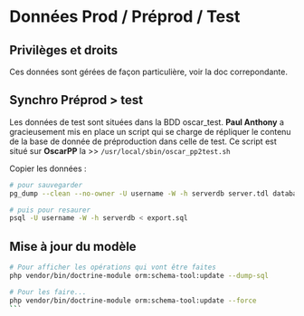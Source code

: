 # Données Prod / Préprod / Test

## Privilèges et droits

Ces données sont gérées de façon particulière, voir la doc correpondante.


## Synchro Préprod > test

Les données de test sont situées dans la BDD oscar_test. **Paul Anthony** a
gracieusement mis en place un script qui se charge de répliquer le contenu de la
base de donnée de préproduction dans celle de test. Ce script est situé sur
**OscarPP** la >> `/usr/local/sbin/oscar_pp2test.sh`

Copier les données : 

```bash
# pour sauvegarder
pg_dump --clean --no-owner -U username -W -h serverdb server.tdl database > export.sql

# puis pour resaurer
psql -U username -W -h serverdb < export.sql
```

## Mise à jour du modèle

```bash
# Pour afficher les opérations qui vont être faites
php vendor/bin/doctrine-module orm:schema-tool:update --dump-sql

# Pour les faire...
php vendor/bin/doctrine-module orm:schema-tool:update --force
``̀


